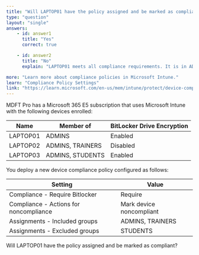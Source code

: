 ```yaml
---
title: "Will LAPTOP01 have the policy assigned and be marked as compliant?"
type: "question"
layout: "single"
answers:
    - id: answer1
      title: "Yes"
      correct: true

    - id: answer2
      title: "No" 
      explain: "LAPTOP01 meets all compliance requirements. It is in ADMINS which the policy has been assigned to, and has BitLocker enabled."

more: "Learn more about compliance policies in Microsoft Intune."
learn: "Compliance Policy Settings"
link: "https://learn.microsoft.com/en-us/mem/intune/protect/device-compliance-get-started"
---
```

MDFT Pro has a Microsoft 365 E5 subscription that uses Microsoft Intune with the following devices enrolled:

| Name     | Member of        | BitLocker Drive Encryption |
|----------|------------------|----------------------------|
| LAPTOP01 | ADMINS          | Enabled                    |
| LAPTOP02 | ADMINS, TRAINERS | Disabled                   |
| LAPTOP03 | ADMINS, STUDENTS | Enabled                    |

You deploy a new device compliance policy configured as follows:

| Setting                                | Value                     |
|----------------------------------------|---------------------------|
| Compliance - Require Bitlocker         | Require                   |
| Compliance - Actions for noncompliance | Mark device noncompliant  |
| Assignments - Included groups          | ADMINS, TRAINERS           |
| Assignments - Excluded groups          | STUDENTS                   |

Will LAPTOP01 have the policy assigned and be marked as compliant?

